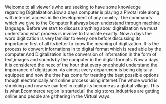 Welcome to all viewer's who are seeking to have some knowledge regarding
Digitalization.Now a days computer is playing a
Pivotal role along with internet access in the development
of any country. The commands which we give to the
Computer it always been understand through machine
language. Before we start to discuss anything about digitalization we must
understand what process is involve to translate
exactly.
Now a days the word digitization is very familiar
to every one before discussing its importance first
of all its better to know the meaning of digitization
.It is the process to convert informations in to digital
format which is read able by the computer.And Digitalization is
the conversion of information in the form of text,images and sounds
by the computer in the digital formats. Now a days
it is considered the need of the hour that every one
should understand the importance of digitization. As
almost every department is being digitally equipped
and now the time has come for treating the best possible
options though electronically and online process
using internet.The whole world is  shrinking and now
we can feel in reality its become as a global village. This
is what Ecommerce region is started,all the big stores,industries
are getting online,and people are gathering in the
Virtual ways.


